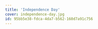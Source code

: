 ```yaml
---
title: 'Independence Day'
cover: independence-day.jpg
id: 95bb5e38-fdca-4da7-b562-160d7a91c756
---
```

